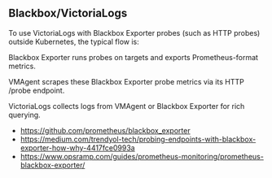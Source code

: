## Blackbox/VictoriaLogs
To use VictoriaLogs with Blackbox Exporter probes (such as HTTP probes) outside Kubernetes, the typical flow is:

Blackbox Exporter runs probes on targets and exports Prometheus-format metrics.

VMAgent scrapes these Blackbox Exporter probe metrics via its HTTP /probe endpoint.

VictoriaLogs collects logs from VMAgent or Blackbox Exporter for rich querying.

- https://github.com/prometheus/blackbox_exporter
- https://medium.com/trendyol-tech/probing-endpoints-with-blackbox-exporter-how-why-4417fce0993a
- https://www.opsramp.com/guides/prometheus-monitoring/prometheus-blackbox-exporter/

  
